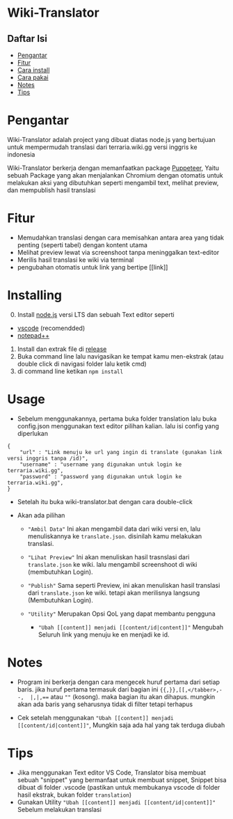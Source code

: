 #

# Wiki-Translator

## Daftar Isi

- [Pengantar](#Pengantar)
- [Fitur](#Fitur)
- [Cara install](#Installing)
- [Cara pakai](#Usage)
- [Notes](#Notes)
- [Tips](#Tips)

# Pengantar

Wiki-Translator adalah project yang dibuat diatas node.js yang bertujuan untuk mempermudah translasi dari terraria.wiki.gg versi inggris ke indonesia

Wiki-Translator berkerja dengan memanfaatkan package [Puppeteer](https://www.npmjs.com/package/puppeteer), Yaitu sebuah Package yang akan menjalankan Chromium dengan otomatis untuk melakukan aksi yang dibutuhkan seperti mengambil text, melihat preview, dan mempublish hasil translasi

# Fitur

- Memudahkan translasi dengan cara memisahkan antara area yang tidak penting (seperti tabel) dengan kontent utama
- Melihat preview lewat via screenshoot tanpa meninggalkan text-editor
- Merilis hasil translasi ke wiki via terminal
- pengubahan otomatis untuk link yang bertipe [[link]]

# Installing

0. Install [node.js](https://nodejs.org/en/) versi LTS dan sebuah Text editor seperti

- [vscode](https://code.visualstudio.com/download) (recomendded)
- [notepad++](https://notepad-plus-plus.org/downloads/)

1. Install dan extrak file di [release](https://github.com/andiputraw/wiki-translator/releases)
2. Buka command line lalu navigasikan ke tempat kamu men-ekstrak (atau double click di navigasi folder lalu ketik cmd)
3. di command line ketikan `npm install`

# Usage

- Sebelum menggunakannya, pertama buka folder translation lalu buka config.json menggunakan text editor pilihan kalian. lalu isi config yang diperlukan

```
{
    "url" : "Link menuju ke url yang ingin di translate (gunakan link versi inggris tanpa /id)",
    "username" : "username yang digunakan untuk login ke terraria.wiki.gg",
    "password" : "password yang digunakan untuk login ke terraria.wiki.gg",
}
```

- Setelah itu buka wiki-translator.bat dengan cara double-click
- Akan ada pilihan

  - `"Ambil Data"`
    Ini akan mengambil data dari wiki versi en, lalu menuliskannya ke `translate.json`. disinilah kamu melakukan translasi.
  - `"Lihat Preview"`
    Ini akan menuliskan hasil trasnslasi dari `translate.json` ke wiki. lalu mengambil screenshoot di wiki (membutuhkan Login).
  - `"Publish"`
    Sama seperti Preview, ini akan menuliskan hasil translasi dari `translate.json` ke wiki. tetapi akan merilisnya langsung (Membutuhkan Login).
  - `"Utility"`
    Merupakan Opsi QoL yang dapat membantu pengguna

    - `"Ubah [[content]] menjadi [[content/id|content]]"`
      Mengubah Seluruh link yang menuju ke en menjadi ke id.

# Notes

- Program ini berkerja dengan cara mengecek huruf pertama dari setiap baris. jika huruf pertama termasuk dari bagian ini `{{,}},[[,</tabber>,--,  |,|,==` atau `""` (kosong). maka bagian itu akan dihapus. mungkin akan ada baris yang seharusnya tidak di filter tetapi terhapus

- Cek setelah menggunakan `"Ubah [[content]] menjadi [[content/id|content]]"`, Mungkin saja ada hal yang tak terduga diubah

# Tips

- Jika menggunakan Text editor VS Code, Translator bisa membuat sebuah "snippet" yang bermanfaat untuk membuat snippet, Snippet bisa dibuat di folder .vscode (pastikan untuk membukanya vscode di folder hasil ekstrak, bukan folder `translation`)
- Gunakan Utility `"Ubah [[content]] menjadi [[content/id|content]]"` Sebelum melakukan translasi
